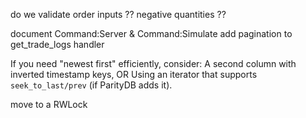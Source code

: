 do we validate order inputs ??
negative quantities ??

document Command:Server & Command:Simulate
add pagination to get_trade_logs handler

If you need "newest first" efficiently, consider:
A second column with inverted timestamp keys, OR
Using an iterator that supports `seek_to_last/prev` (if ParityDB adds it).


move to a RWLock 
